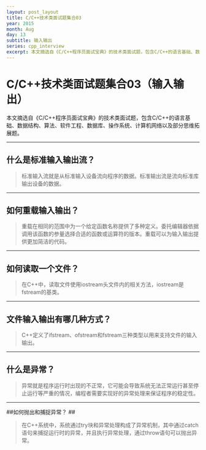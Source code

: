 ```yaml
---
layout: post_layout
title: C/C++技术类面试题集合03
year: 2015
month: Aug
day: 13
subtitle: 输入输出
series: cpp_interview
excerpt: 本文摘选自《C/C++程序员面试宝典》的技术类面试题，包含C/C++的语言基础、数据结构、算法、软件工程、数据库、操作系统、计算机网络以及部分思维拓展题。
---
```


**C/C++技术类面试题集合03（输入输出）**
=====

本文摘选自《C/C++程序员面试宝典》的技术类面试题，包含C/C++的语言基础、数据结构、算法、软件工程、数据库、操作系统、计算机网络以及部分思维拓展题。

----------

## 什么是标准输入输出流？ ##

> 标准输入流就是从标准输入设备流向程序的数据。标准输出流是流向标准库输出设备的数据。

----------

## 如何重载输入输出？ ##

> 重载在相同的范围中为一个给定函数名称提供了多种定义。委托编辑器依据调用该函数的参量选择合适的函数或运算符的版本。重载可以为输入输出提供更加简洁的代码。

----------

## 如何读取一个文件？ ##

> 在C++中，读取文件使用iostream头文件内的相关方法，iostream是fstream的基类。

----------

## 文件输入输出有哪几种方式？ ##

> C++定义了ifstream、ofstream和fstream三种类型以用来支持文件的输入输出。

----------

##  什么是异常？ ##

> 异常就是程序运行时出现的不正常，它可能会导致系统无法正常运行甚至停止运行等严重的情况，编程者需要实现好的异常处理来保证程序的稳定性。

----------

##如何抛出和捕捉异常？ ##

> 在C++系统中，系统通过try块和异常处理构成了异常机制，其中通过catch语句来捕捉运行时的异常，并且执行异常处理，通过throw语句可以抛出异常。
